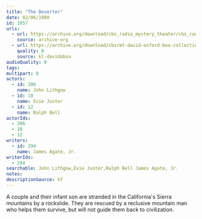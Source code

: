 ```yaml
---
title: "The Deserter"
date: 02/06/1980
id: 1057
urls: 
  - url: https://archive.org/download/cbs_radio_mystery_theater/cbs_radio_mystery_theater-1051-1100.zip/cbs_radio_mystery_theater-1051-1100%2Fcbsrmt_1057_the_deserter.mp3
    source: archive-org
  - url: https://archive.org/download/cbsrmt-david-oxford-boa-collection/CBSRMT-800206-1057-The-Deserter-(128-48)_WBBM-JE-{BoA}.mp3
    quality: 0
    source: kl-davidoboa
audioQuality: 0
tags: 
multipart: 0
actors:  
  - id: 306
    name: John Lithgow  
  - id: 10
    name: Evie Juster  
  - id: 12
    name: Ralph Bell
actorIds:  
  - 306  
  - 10  
  - 12
writers:  
  - id: 294
    name: James Agate, Jr.
writerIds:  
  - 294
searchable: John Lithgow,Evie Juster,Ralph Bell James Agate, Jr.
notes: 
descriptionSource: kf
---
```

A couple and their infant son are stranded in the California's Sierra mountains by a rockslide. They are rescued by a reclusive mountain man who helps them survive, but will not guide them back to civilization.
